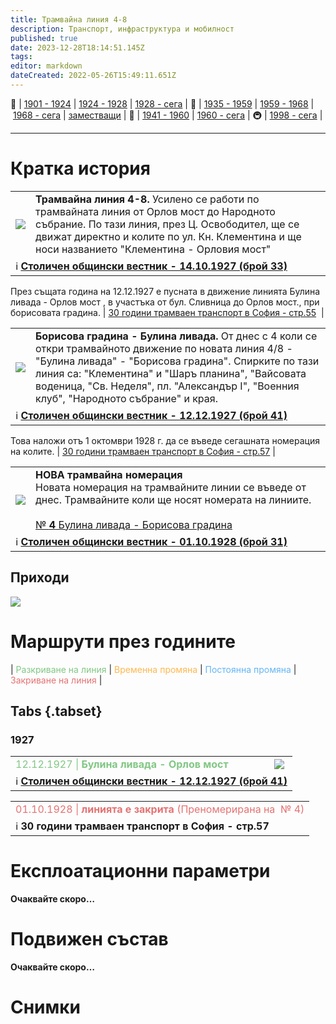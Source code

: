 ```yaml
---
title: Трамвайна линия 4-8
description: Транспорт, инфраструктура и мобилност
published: true
date: 2023-12-28T18:14:51.145Z
tags: 
editor: markdown
dateCreated: 2022-05-26T15:49:11.651Z
---
```


🚋 | [1901 - 1924](/bg/public-transport/tram-routes-1901-1924) | [1924 - 1928](/bg/public-transport/tram-routes-1924-1928) | [1928 - сега](/bg/public-transport/tram-routes-1928-sega) | 🚌 | [1935 - 1959](/bg/public-transport/bus-routes-1935-1959) | [1959 - 1968](/bg/public-transport/bus-routes-1959-1968) | [1968 - сега](/bg/public-transport/bus-routes-1968-sega) | [заместващи](/bg/public-transport/bus-routes-replacement-services) | 🚎 | [1941 - 1960](/bg/public-transport/trolleybus-routes-1941-1960) | [1960 - сега](/bg/public-transport/trolleybus-routes-1960-sega) | 🚇 | [1998 - сега](/bg/public-transport/metro-routes) |

---

# Кратка история

  <!--следващ пост--> 
<div class="table-responsive"><table style="width:100%"><tr>
<td><img src="https://drive.google.com/uc?id=1Pm0H9hs8DdV7IJeyB9egQa-LDFrChQhI"></td>
  <td><b> Трамвайна линия 4-8.</b> Усилено се работи по трамвайната линия от Орлов мост до Народното събрание. По тази линия, през Ц. Освободител, ще се движат директно и колите по ул. Кн. Клементина и  ще носи названието "Клементина - Орловия мост" </td></tr>
  <td colspan=2 >ℹ️ <a href="/bg/literature/stolichen-obshtinski-vestnik-1927#h-14101927-%D0%B1%D1%80%D0%BE%D0%B9-33"><b>Столичен общински вестник - 14.10.1927 (брой 33)</b></a> </td></table></div>

През същата година на 12.12.1927 е пусната в движение линията Булина ливада - Орлов мост , в участъка от бул. Сливница до Орлов мост., при борисовата градина. | [30 години трамваен транспорт в София - стр.55](http://trinmo.org/bg/literature/anniversary/1930-30-years-trams-in-sofia#viii-%D1%81%D0%BB%D1%83%D0%B6%D0%B1%D0%B0-%D0%B4%D0%B2%D0%B8%D0%B6%D0%B5%D0%BD%D0%B8%D0%B5)  |


  <!--следващ пост--> 
<div class="table-responsive"><table style="width:100%"><tr>
<td><img src="https://drive.google.com/uc?id=1Focpc655lJJIPDaeTbfcSjk5sJWUqQX5"></td>
<td><b>Борисова градина - Булина ливада. </b> От днес с 4 коли се откри трамвайното движение по новата линия 4/8 - "Булина ливада" - "Борисова градина". Спирките по тази линия са: "Клементина" и "Шаръ планина", "Вайсовата воденица, "Св. Неделя", пл. "Александър I", "Военния клуб", "Народното събрание" и края.</td></tr>
  <td colspan=2 >ℹ️ <a href="/bg/literature/stolichen-obshtinski-vestnik-1927#h-12121927-%D0%B1%D1%80%D0%BE%D0%B9-41"><b>Столичен общински вестник - 12.12.1927 (брой 41)</b></a></td></table></div>
  
Това наложи отъ 1 октомври 1928 г. да се въведе сегашната номерация на колите. | [30 години трамваен транспорт в София - стр.57](/bg/literature/anniversary/30-years-trams-in-sofia) |   

<!--следващ пост--> 
<div class="table-responsive"><table style="width:100%"><tr>
<td><img src="https://drive.google.com/uc?id=1X0fLeRXNG4xyJ5OyZGSc-1zhuzmtyASn"></td>
<td><b>НОВА трамвайна номерация </b><br> Новата номерация на трамвайните линии се въведе от днес. Трамвайните коли ще носят номерата на линиите.<br><br><a href="/bg/public-transport/tram-routes-1928-sega/4"> № <b>4</b> Булина ливада - Борисова градина</a></td></tr>
  <td colspan=2 >ℹ️ <a href="/bg/literature/stolichen-obshtinski-vestnik-1928#h-01101928-%D0%B1%D1%80%D0%BE%D0%B9-31-3"><b>Столичен общински вестник - 01.10.1928 (брой 31)</b></a> </td></table></div>
  
  
## Приходи
<img src="https://drive.google.com/uc?id=1Ve5yu8OIlcCqnsDz99u-cOSmQDf1469x">

# Маршрути през годините
| <span style="color:#81C784">Разкриване на линия</span> | <span style="color:#FFB74D">Временна промяна</span> | <span style="color:#64B5F6">Постоянна промяна</span> | <span style="color:#E57373">Закриване на линия</span> |


## Tabs {.tabset}


### 1927
<div class="table-responsive"><table style="width:100%"><tr>
    <td><span style="color:#81C784">12.12.1927 |<b> Булина ливада - Орлов мост</b></span><br></td>
    <td><img src="https://drive.google.com/uc?id=1v9oxEEVLFZPt4uOLSzcy5C2NtC3CEudQ"></td></tr>  <td colspan=2 >ℹ️ <a href="/bg/literature/stolichen-obshtinski-vestnik-1927#h-12121927-%D0%B1%D1%80%D0%BE%D0%B9-41"><b>Столичен общински вестник - 12.12.1927 (брой 41)</b></a></td></table></div>
    
<table style="width:100%"><tr><td><span style="color:#E57373">01.10.1928 |<b> линията е закрита</b> (Преномерирана на  № 4)</span></td></tr><tr><td>ℹ️ <b><a href=""></a>30 години трамваен транспорт в София - стр.57</b></td></tr></table>



# Експлоатационни параметри

**Очаквайте скоро…**


# **Подвижен състав**

**Очаквайте скоро…**

# Снимки


